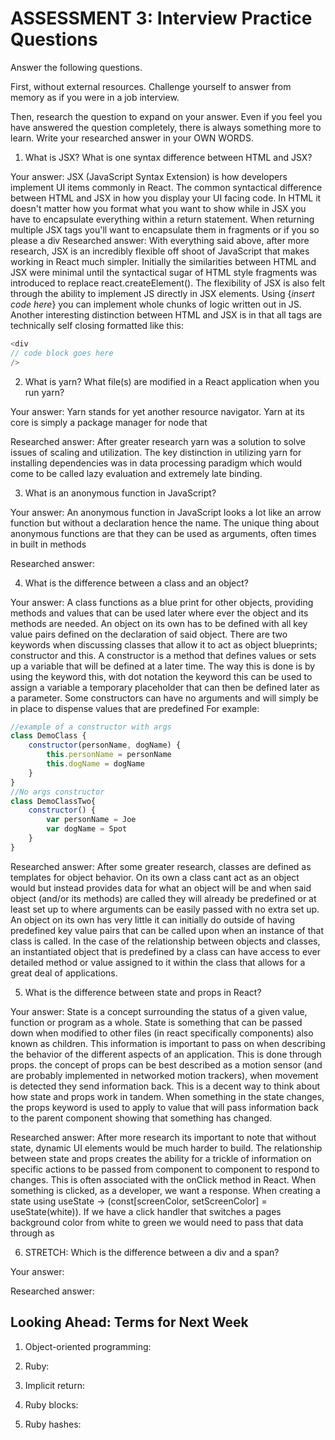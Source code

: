# ASSESSMENT 3: Interview Practice Questions

Answer the following questions.

First, without external resources. Challenge yourself to answer from memory as if you were in a job interview.

Then, research the question to expand on your answer. Even if you feel you have answered the question completely, there is always something more to learn. Write your researched answer in your OWN WORDS.

1. What is JSX? What is one syntax difference between HTML and JSX?

Your answer: JSX (JavaScript Syntax Extension) is how developers implement UI items commonly in React. The common syntactical difference between HTML and JSX in how you display your UI facing code. In HTML it doesn't matter how you format what you want to show while in JSX you have to encapsulate everything within a return statement. When returning multiple JSX tags you'll want to encapsulate them in fragments or if you so please a div
Researched answer: With everything said above, after more research, JSX is an incredibly flexible off shoot of JavaScript that makes working in React much simpler. Initially the similarities between HTML and JSX were minimal until the syntactical sugar of HTML style fragments was introduced to replace react.createElement(). The flexibility of JSX is also felt through the ability to implement JS directly in JSX elements. Using {*insert code here*} you can implement whole chunks of logic written out in JS. Another interesting distinction between HTML and JSX is in that all tags are technically self closing formatted like this:
```javascript 
<div 
// code block goes here
/>
```

2. What is yarn? What file(s) are modified in a React application when you run yarn?

Your answer: Yarn stands for yet another resource navigator. Yarn at its core is simply a package manager for node that 

Researched answer: After greater research yarn was a solution to solve issues of scaling and utilization. The key distinction in utilizing yarn for installing dependencies was in data processing paradigm which would come to be called lazy evaluation and extremely late binding.

3. What is an anonymous function in JavaScript?

Your answer: An anonymous function in JavaScript looks a lot like an arrow function but without a declaration hence the name. The unique thing about anonymous functions are that they can be used as arguments, often times in built in methods  

Researched answer:

4. What is the difference between a class and an object?

Your answer: A class functions as a blue print for other objects, providing methods and values that can be used later where ever the object and its methods are needed. An object on its own has to be defined with all key value pairs defined on the declaration of said object. There are two keywords when discussing classes that allow it to act as object blueprints; constructor and this. A constructor is a method that defines values or sets up a variable that will be defined at a later time. The way this is done is by using the keyword this, with dot notation the keyword this can be used to assign a variable a temporary placeholder that can then be defined later as a parameter. Some constructors can have no arguments and will simply be in place to dispense values that are predefined
For example:
```javascript
//example of a constructor with args
class DemoClass {
    constructor(personName, dogName) {
        this.personName = personName
        this.dogName = dogName
    }
}
//No args constructor
class DemoClassTwo{
    constructor() {
        var personName = Joe
        var dogName = Spot
    }
}
```

Researched answer: After some greater research, classes are defined as templates for object behavior. On its own a class cant act as an object would but instead provides data for what an object will be and when said object (and/or its methods) are called they will already be predefined or at least set up to where arguments can be easily passed with no extra set up. An object on its own has very little it can initially do outside of having predefined key value pairs that can be called upon when an instance of that class is called. In the case of the relationship between objects and classes, an instantiated object that is predefined by a class can have access to ever detailed method or value assigned to it within the class that allows for a great deal of applications.  

5. What is the difference between state and props in React?

Your answer: State is a concept surrounding the status of a given value, function or program as a whole. State is something that can be passed down when modified to other files (in react specifically components) also known as children. This information is important to pass on when describing the behavior of the different aspects of an application. This is done through props. the concept of props can be best described as a motion sensor (and are probably implemented in networked motion trackers), when movement is detected they send information back. This is a decent way to think about how state and props work in tandem. When something in the state changes, the props keyword is used to apply to value that will pass information back to the parent component showing that something has changed.

Researched answer: After more research its important to note that without state, dynamic UI elements would be much harder to build. The relationship between state and props creates the ability for a trickle of information on specific actions to be passed from component to component to respond to changes. This is often associated with the onClick method in React. When something is clicked, as a developer, we want a response. When creating a state using useState -> (const[screenColor, setScreenColor] = useState(white)). If we have a click handler that switches a pages background color from white to green we would need to pass that data through as 

6. STRETCH: Which is the difference between a div and a span?

Your answer:

Researched answer:

## Looking Ahead: Terms for Next Week

1. Object-oriented programming:

2. Ruby:

3. Implicit return:

4. Ruby blocks:

5. Ruby hashes:
